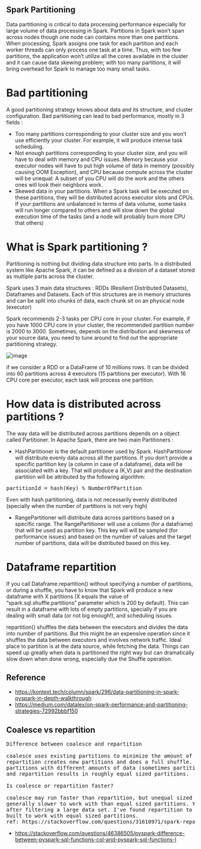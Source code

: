 Spark Partitioning
-----------------------
Data partitioning is critical to data processing performance especially for large volume of data processing in Spark.
Partitions in Spark won’t span across nodes though one node can contains more than one partitions. When processing,
Spark assigns one task for each partition and each worker threads can only process one task at a time. Thus, with
too few partitions, the application won’t utilize all the cores available in the cluster and it can cause data
skewing problem; with too many partitions, it will bring overhead for Spark to manage too many small tasks.


# Bad partitioning
A good partitioning strategy knows about data and its structure, and cluster configuration. Bad partitioning can lead to
bad performance, mostly in 3 fields :
- Too many partitions corresponding to your cluster size and you won’t use efficiently your cluster. For example,
 it will produce intense task scheduling.
- Not enough partitions corresponding to your cluster size, and you will have to deal with memory and CPU issues.
Memory because your executor nodes will have to put high volume of data in memory (possibly causing OOM Exception),
and CPU because compute across the cluster will be unequal: A subset of you CPU will do the work and the others ones will
look their neighbors work.
- Skewed data in your partitions. When a Spark task will be executed on these partitions, they will be distributed across
executor slots and CPUs. If your partitions are unbalanced in terms of data volume, some tasks will run longer compared to
others and will slow down the global execution time of the tasks (and a node will probably burn more CPU that others)


# What is Spark partitioning ?
Partitioning is nothing but dividing data structure into parts. In a distributed system like Apache Spark, it can be
defined as a division of a dataset stored as multiple parts across the cluster.

Spark uses 3 main data structures : RDDs (Resilient Distributed Datasets), Dataframes and Datasets. Each of this structures
are in memory structures and can be split into chunks of data, each chunk sit on an physical node (executor)

Spark recommends 2-3 tasks per CPU core in your cluster. For example, if you have 1000 CPU core in your cluster, the
recommended partition number is 2000 to 3000. Sometimes, depends on the distribution and skewness of your source data,
you need to tune around to find out the appropriate partitioning strategy.

![image](https://user-images.githubusercontent.com/52529498/152910275-db1dcde1-d292-4ec1-981a-614e0ff0777a.png)

if we consider a RDD or a DataFrame of 10 millions rows. It can be divided into 60 partitions across 4 executors (15 partitions per executor).
With 16 CPU core per executor, each task will process one partition.

# How data is distributed across partitions ?
The way data will be distributed across partitions depends on a object called Partitioner. In Apache Spark, there are two 
main Partitioners :

- HashPartitioner is the default partitioner used by Spark. HashPartitioner will distribute evenly data across all the partitions. 
If you don’t provide a specific partition key (a column in case of a dataframe), data will be associated with a key. That will
produce a (K,V) pair and the destination partition will be attributed by the following algorithm:
<pre>
partitionId = hash(Key) % NumberOfPartition
</pre>
Even with hash partitioning, data is not necessarily evenly distributed (specially when the number of partitions is not very high)

- RangePartitioner will distribute data across partitions based on a specific range. The RangePartitioner will use a column 
(for a dataframe) that will be used as partition key. This key will will be sampled (for performance issues) and based on the 
 number of values and the target number of partitions, data will be distributed based on this key.
 
 
 # Dataframe repartition
 If you call Dataframe.repartition() without specifying a number of partitions, or during a shuffle, you have to know that Spark will
 produce a new dataframe with X partitions (X equals the value of “spark.sql.shuffle.partitions” parameter which is 200 by default).
 This can result in a dataframe with lots of empty partitions, specially if you are dealing with small data (or not big enough!),
 and scheduling issues.

 repartition() shuffles the data between the executors and divides the data into number of partitions. But this might be an expensive
 operation since it shuffles the data between executors and involves network traffic. Ideal place to partition is at the data source,
 while fetching the data. Things can speed up greatly when data is partitioned the right way but can dramatically slow down when
 done wrong, especially due the Shuffle operation.

Reference
---------
- https://kontext.tech/column/spark/296/data-partitioning-in-spark-pyspark-in-depth-walkthrough
- https://medium.com/datalex/on-spark-performance-and-partitioning-strategies-72992bbbf150

Coalesce vs repartition
-----------------------------
<pre>
Difference between coalesce and repartition

coalesce uses existing partitions to minimize the amount of data that's shuffled.
repartition creates new partitions and does a full shuffle. coalesce results in
partitions with different amounts of data (sometimes partitions that have much different sizes)
and repartition results in roughly equal sized partitions.

Is coalesce or repartition faster?

coalesce may run faster than repartition, but unequal sized partitions are
generally slower to work with than equal sized partitions. You'll usually need to repartition datasets
after filtering a large data set. I've found repartition to be faster overall because Spark is
built to work with equal sized partitions.
ref: https://stackoverflow.com/questions/31610971/spark-repartition-vs-coalesce
</pre>

- https://stackoverflow.com/questions/46386505/pyspark-difference-between-pyspark-sql-functions-col-and-pyspark-sql-functions-l
